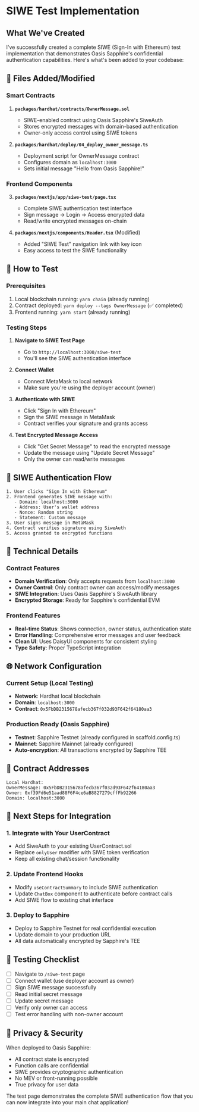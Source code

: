 # SIWE Test Implementation

## What We've Created

I've successfully created a complete SIWE (Sign-In with Ethereum) test implementation that demonstrates Oasis Sapphire's confidential authentication capabilities. Here's what's been added to your codebase:

## 📁 Files Added/Modified

### Smart Contracts
1. **`packages/hardhat/contracts/OwnerMessage.sol`**
   - SIWE-enabled contract using Oasis Sapphire's SiweAuth
   - Stores encrypted messages with domain-based authentication
   - Owner-only access control using SIWE tokens

2. **`packages/hardhat/deploy/04_deploy_owner_message.ts`**
   - Deployment script for OwnerMessage contract
   - Configures domain as `localhost:3000`
   - Sets initial message "Hello from Oasis Sapphire!"

### Frontend Components
3. **`packages/nextjs/app/siwe-test/page.tsx`**
   - Complete SIWE authentication test interface
   - Sign message → Login → Access encrypted data
   - Read/write encrypted messages on-chain

4. **`packages/nextjs/components/Header.tsx`** (Modified)
   - Added "SIWE Test" navigation link with key icon
   - Easy access to test the SIWE functionality

## 🚀 How to Test

### Prerequisites
1. Local blockchain running: `yarn chain` (already running)
2. Contract deployed: `yarn deploy --tags OwnerMessage` (✅ completed)
3. Frontend running: `yarn start` (already running)

### Testing Steps
1. **Navigate to SIWE Test Page**
   - Go to `http://localhost:3000/siwe-test`
   - You'll see the SIWE authentication interface

2. **Connect Wallet**
   - Connect MetaMask to local network
   - Make sure you're using the deployer account (owner)

3. **Authenticate with SIWE**
   - Click "Sign In with Ethereum"
   - Sign the SIWE message in MetaMask
   - Contract verifies your signature and grants access

4. **Test Encrypted Message Access**
   - Click "Get Secret Message" to read the encrypted message
   - Update the message using "Update Secret Message"
   - Only the owner can read/write messages

## 🔐 SIWE Authentication Flow

```
1. User clicks "Sign In with Ethereum"
2. Frontend generates SIWE message with:
   - Domain: localhost:3000
   - Address: User's wallet address
   - Nonce: Random string
   - Statement: Custom message
3. User signs message in MetaMask
4. Contract verifies signature using SiweAuth
5. Access granted to encrypted functions
```

## 🔧 Technical Details

### Contract Features
- **Domain Verification**: Only accepts requests from `localhost:3000`
- **Owner Control**: Only contract owner can access/modify messages
- **SIWE Integration**: Uses Oasis Sapphire's SiweAuth library
- **Encrypted Storage**: Ready for Sapphire's confidential EVM

### Frontend Features
- **Real-time Status**: Shows connection, owner status, authentication state
- **Error Handling**: Comprehensive error messages and user feedback
- **Clean UI**: Uses DaisyUI components for consistent styling
- **Type Safety**: Proper TypeScript integration

## 🌐 Network Configuration

### Current Setup (Local Testing)
- **Network**: Hardhat local blockchain
- **Domain**: `localhost:3000`
- **Contract**: `0x5FbDB2315678afecb367f032d93F642f64180aa3`

### Production Ready (Oasis Sapphire)
- **Testnet**: Sapphire Testnet (already configured in scaffold.config.ts)
- **Mainnet**: Sapphire Mainnet (already configured)
- **Auto-encryption**: All transactions encrypted by Sapphire TEE

## 📝 Contract Addresses

```
Local Hardhat:
OwnerMessage: 0x5FbDB2315678afecb367f032d93F642f64180aa3
Owner: 0xf39Fd6e51aad88F6F4ce6aB8827279cffFb92266
Domain: localhost:3000
```

## 🔄 Next Steps for Integration

### 1. Integrate with Your UserContract
- Add SiweAuth to your existing UserContract.sol
- Replace `onlyUser` modifier with SIWE token verification
- Keep all existing chat/session functionality

### 2. Update Frontend Hooks
- Modify `useContractSummary` to include SIWE authentication
- Update `ChatBox` component to authenticate before contract calls
- Add SIWE flow to existing chat interface

### 3. Deploy to Sapphire
- Deploy to Sapphire Testnet for real confidential execution
- Update domain to your production URL
- All data automatically encrypted by Sapphire's TEE

## 🎯 Testing Checklist

- [ ] Navigate to `/siwe-test` page
- [ ] Connect wallet (use deployer account as owner)
- [ ] Sign SIWE message successfully
- [ ] Read initial secret message
- [ ] Update secret message
- [ ] Verify only owner can access
- [ ] Test error handling with non-owner account

## 🔐 Privacy & Security

When deployed to Oasis Sapphire:
- All contract state is encrypted
- Function calls are confidential
- SIWE provides cryptographic authentication
- No MEV or front-running possible
- True privacy for user data

The test page demonstrates the complete SIWE authentication flow that you can now integrate into your main chat application!
